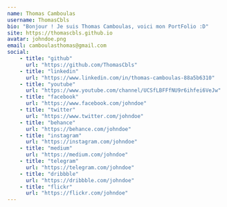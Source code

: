 ```yaml
---
name: Thomas Camboulas
username: ThomasCbls
bio: "Bonjour ! Je suis Thomas Camboulas, voici mon PortFolio :D"
site: https://thomascbls.github.io
avatar: johndoe.png
email: camboulasthomas@gmail.com
social:
    - title: "github"
      url: "https://github.com/ThomasCbls"
    - title: "linkedin"
      url: "https://www.linkedin.com/in/thomas-camboulas-88a5b6310"
    - title: "youtube"
      url: "https://www.youtube.com/channel/UCSfLBFFfNU9r6ihfei6VeJw"
    - title: "facebook"
      url: "https://www.facebook.com/johndoe"
    - title: "twitter"
      url: "https://www.twitter.com/johndoe"
    - title: "behance"
      url: "https://behance.com/johndoe"
    - title: "instagram"
      url: "https://instagram.com/johndoe"
    - title: "medium"
      url: "https://medium.com/johndoe"
    - title: "telegram"
      url: "https://telegram.com/johndoe"
    - title: "dribbble"
      url: "https://dribbble.com/johndoe"
    - title: "flickr"
      url: "https://flickr.com/johndoe"
---
```

